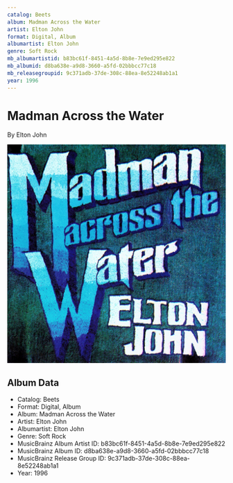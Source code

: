 ```yaml
---
catalog: Beets
album: Madman Across the Water
artist: Elton John
format: Digital, Album
albumartist: Elton John
genre: Soft Rock
mb_albumartistid: b83bc61f-8451-4a5d-8b8e-7e9ed295e822
mb_albumid: d8ba638e-a9d8-3660-a5fd-02bbbcc77c18
mb_releasegroupid: 9c371adb-37de-308c-88ea-8e52248ab1a1
year: 1996
---
```


# Madman Across the Water

By Elton John

![](../../assets/beetscovers/Elton_John-Madman_Across_the_Water.jpg)

## Album Data

- Catalog: Beets
- Format: Digital, Album
- Album: Madman Across the Water
- Artist: Elton John
- Albumartist: Elton John
- Genre: Soft Rock
- MusicBrainz Album Artist ID: b83bc61f-8451-4a5d-8b8e-7e9ed295e822
- MusicBrainz Album ID: d8ba638e-a9d8-3660-a5fd-02bbbcc77c18
- MusicBrainz Release Group ID: 9c371adb-37de-308c-88ea-8e52248ab1a1
- Year: 1996

